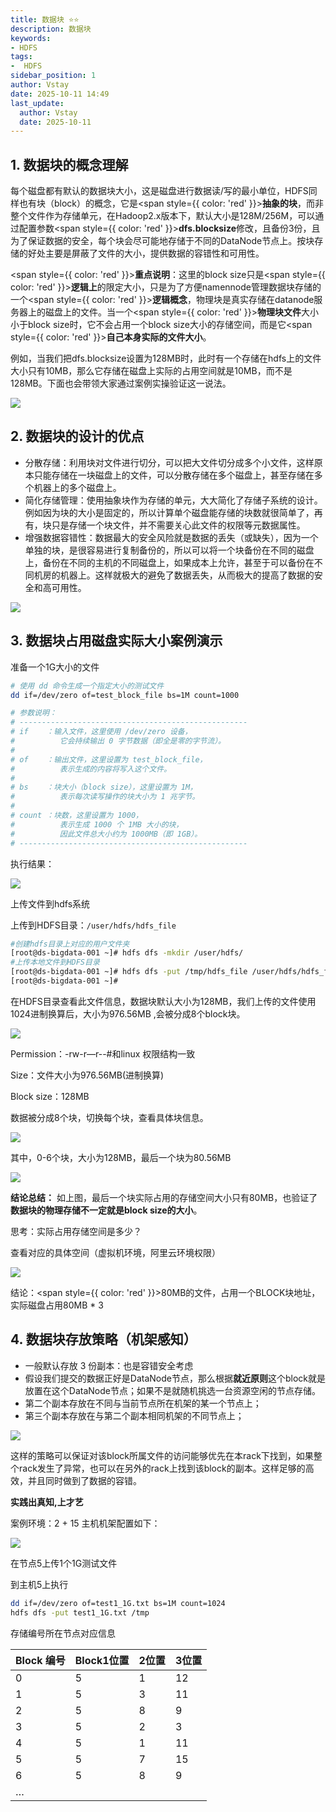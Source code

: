 ```yaml
---
title: 数据块 ⭐️⭐️
description: 数据块
keywords:
- HDFS
tags:
-  HDFS
sidebar_position: 1
author: Vstay
date: 2025-10-11 14:49
last_update:
  author: Vstay
  date: 2025-10-11
---
```

## 1. 数据块的概念理解

每个磁盘都有默认的数据块大小，这是磁盘进行数据读/写的最小单位，HDFS同样也有块（block）的概念，它是<span style={{ color: 'red' }}>**抽象的块**</span>，而非整个文件作为存储单元，在Hadoop2.x版本下，默认大小是128M/256M，可以通过配置参数<span style={{ color: 'red' }}>**dfs.blocksize**</span>修改，且备份3份，且为了保证数据的安全，每个块会尽可能地存储于不同的DataNode节点上。按块存储的好处主要是屏蔽了文件的大小，提供数据的容错性和可用性。

<span style={{ color: 'red' }}>**重点说明**</span>：这里的block size只是<span style={{ color: 'red' }}>**逻辑上**</span>的限定大小，只是为了方便namennode管理数据块存储的一个<span style={{ color: 'red' }}>**逻辑概念**</span>，物理块是真实存储在datanode服务器上的磁盘上的文件。当一个<span style={{ color: 'red' }}>**物理块文件**</span>大小小于block size时，它不会占用一个block size大小的存储空间，而是它<span style={{ color: 'red' }}>**自己本身实际的文件大小**</span>。

例如，当我们把dfs.blocksize设置为128MB时，此时有一个存储在hdfs上的文件大小只有10MB，那么它存储在磁盘上实际的占用空间就是10MB，而不是128MB。下面也会带领大家通过案例实操验证这一说法。

![](https://cdn.jsdelivr.net/gh/Vstay97/Img_storage@main/blog/2025/HDFS%E6%95%B0%E6%8D%AE%E5%9D%97/20251011150400794.png)

## 2. 数据块的设计的优点

*   分散存储：利用块对文件进行切分，可以把大文件切分成多个小文件，这样原本只能存储在一块磁盘上的文件，可以分散存储在多个磁盘上，甚至存储在多个机器上的多个磁盘上。
*   简化存储管理：使用抽象块作为存储的单元，大大简化了存储子系统的设计。例如因为块的大小是固定的，所以计算单个磁盘能存储的块数就很简单了，再有，块只是存储一个块文件，并不需要关心此文件的权限等元数据属性。
*   增强数据容错性：数据最大的安全风险就是数据的丢失（或缺失），因为一个单独的块，是很容易进行复制备份的，所以可以将一个块备份在不同的磁盘上，备份在不同的主机的不同磁盘上，如果成本上允许，甚至于可以备份在不同机房的机器上。这样就极大的避免了数据丢失，从而极大的提高了数据的安全和高可用性。

![](https://cdn.jsdelivr.net/gh/Vstay97/Img_storage@main/blog/2025/HDFS%E6%95%B0%E6%8D%AE%E5%9D%97/20251011150417802.png)

## 3. 数据块占用磁盘实际大小案例演示

准备一个1G大小的文件

```sh
# 使用 dd 命令生成一个指定大小的测试文件
dd if=/dev/zero of=test_block_file bs=1M count=1000

# 参数说明：
# ---------------------------------------------------
# if    ：输入文件，这里使用 /dev/zero 设备，
#          它会持续输出 0 字节数据（即全是零的字节流）。
#
# of    ：输出文件，这里设置为 test_block_file，
#          表示生成的内容将写入这个文件。
#
# bs    ：块大小（block size），这里设置为 1M，
#          表示每次读写操作的块大小为 1 兆字节。
#
# count ：块数，这里设置为 1000，
#          表示生成 1000 个 1MB 大小的块，
#          因此文件总大小约为 1000MB（即 1GB）。
# ---------------------------------------------------

```

执行结果：

![](https://cdn.jsdelivr.net/gh/Vstay97/Img_storage@main/blog/2025/HDFS%E6%95%B0%E6%8D%AE%E5%9D%97/20251011150425622.png)

上传文件到hdfs系统

上传到HDFS目录：`/user/hdfs/hdfs_file`

```sh
#创建hdfs目录上对应的用户文件夹
[root@ds-bigdata-001 ~]# hdfs dfs -mkdir /user/hdfs/
#上传本地文件到HDFS目录
[root@ds-bigdata-001 ~]# hdfs dfs -put /tmp/hdfs_file /user/hdfs/hdfs_file
[root@ds-bigdata-001 ~]#
```

在HDFS目录查看此文件信息，数据块默认大小为128MB，我们上传的文件使用1024进制换算后，大小为976.56MB ,会被分成8个block块。

![](https://cdn.jsdelivr.net/gh/Vstay97/Img_storage@main/blog/2025/HDFS%E6%95%B0%E6%8D%AE%E5%9D%97/20251011150434107.png)

Permission：-rw-r—r--#和linux 权限结构一致

Size：文件大小为976.56MB(进制换算)

Block size：128MB

数据被分成8个块，切换每个块，查看具体块信息。

![](https://cdn.jsdelivr.net/gh/Vstay97/Img_storage@main/blog/2025/HDFS%E6%95%B0%E6%8D%AE%E5%9D%97/20251011150438129.png)

其中，0-6个块，大小为128MB，最后一个块为80.56MB

![](https://cdn.jsdelivr.net/gh/Vstay97/Img_storage@main/blog/2025/HDFS%E6%95%B0%E6%8D%AE%E5%9D%97/20251011150445258.png)

**结论总结：** 如上图，最后一个块实际占用的存储空间大小只有80MB，也验证了**数据块的物理存储不一定就是block size的大小**。

思考：实际占用存储空间是多少？

查看对应的具体空间（虚拟机环境，阿里云环境权限）

![](https://cdn.jsdelivr.net/gh/Vstay97/Img_storage@main/blog/2025/HDFS%E6%95%B0%E6%8D%AE%E5%9D%97/20251011150451095.png)

结论：<span style={{ color: 'red' }}>80MB的文件，占用一个BLOCK块地址，实际磁盘占用80MB * 3</span>

## 4. 数据块存放策略（机架感知）

*   一般默认存放 3 份副本：也是容错安全考虑
*   假设我们提交的数据正好是DataNode节点，那么根据**就近原则**这个block就是放置在这个DataNode节点；如果不是就随机挑选一台资源空闲的节点存储。
*   第二个副本存放在不同与当前节点所在机架的某一个节点上；
*   第三个副本存放在与第二个副本相同机架的不同节点上；

![](https://cdn.jsdelivr.net/gh/Vstay97/Img_storage@main/blog/2025/HDFS%E6%95%B0%E6%8D%AE%E5%9D%97/20251011150503276.png)

这样的策略可以保证对该block所属文件的访问能够优先在本rack下找到，如果整个rack发生了异常，也可以在另外的rack上找到该block的副本。这样足够的高效，并且同时做到了数据的容错。

**实践出真知,上才艺**

案例环境：2 + 15 主机机架配置如下：

![](https://cdn.jsdelivr.net/gh/Vstay97/Img_storage@main/blog/2025/HDFS%E6%95%B0%E6%8D%AE%E5%9D%97/20251011150517097.png)

在节点5上传1个1G测试文件

到主机5上执行

```sh
dd if=/dev/zero of=test1_1G.txt bs=1M count=1024
hdfs dfs -put test1_1G.txt /tmp
```

存储编号所在节点对应信息


| Block 编号 | Block1位置 | 2位置 | 3位置 |
| -------- | -------- | --- | --- |
| 0        | 5        | 1   | 12  |
| 1        | 5        | 3   | 11  |
| 2        | 5        | 8   | 9   |
| 3        | 5        | 2   | 3   |
| 4        | 5        | 1   | 11  |
| 5        | 5        | 7   | 15  |
| 6        | 5        | 8   | 9   |
| …        |          |     |     |
